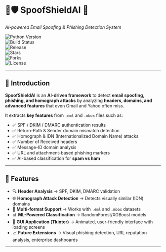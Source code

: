  

# 📧🛡️ SpoofShieldAI  🚀
*AI-powered Email Spoofing & Phishing Detection System*  

![Python Version](https://img.shields.io/badge/Python-3.10+-blue?style=for-the-badge&logo=python)  
![Build Status](https://img.shields.io/github/workflow/status/your-username/SpoofShieldAI/Python%20Application?style=for-the-badge)  
![Release](https://img.shields.io/github/v/release/your-username/SpoofShieldAI?style=for-the-badge)  
![Stars](https://img.shields.io/github/stars/your-username/SpoofShieldAI?style=for-the-badge&logo=github)  
![Forks](https://img.shields.io/github/forks/your-username/SpoofShieldAI?style=for-the-badge&logo=github)  
![License](https://img.shields.io/badge/License-MIT-green?style=for-the-badge)

---

## 🌟 Introduction  
**SpoofShieldAI** is an **AI-driven framework** to detect **email spoofing, phishing, and homograph attacks** by analyzing **headers, domains, and advanced features** that even Gmail and Yahoo often miss.  

It extracts **key features** from `.eml` and `.mbox` files such as:  
- ✅ SPF / DKIM / DMARC authentication results  
- ✅ Return-Path & Sender domain mismatch detection  
- ✅ Homograph & IDN (Internationalized Domain Name) attacks  
- ✅ Number of Received headers  
- ✅ Message-ID domain analysis  
- ✅ URL and attachment-based phishing markers  
- ✅ AI-based classification for **spam vs ham**  

---

## 🚀 Features  
- 🔍 **Header Analysis** → SPF, DKIM, DMARC validation  
- 🌐 **Homograph Attack Detection** → Detects visually similar (IDN) domains  
- 📂 **Multi-format Support** → Works with `.eml` and `.mbox` datasets  
- 📊 **ML-Powered Classification** → RandomForest/XGBoost models  
- 🎨 **GUI Application (Tkinter)** → Animated, user-friendly interface with loading screens  
- 📈 **Future Extensions** → Visual phishing detection, URL reputation analysis, enterprise dashboards  

---



